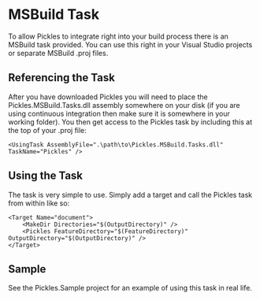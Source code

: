 # MSBuild Task

To allow Pickles to integrate right into your build process there is an MSBuild task provided.  You can use this right in your Visual Studio projects or separate MSBuild .proj files.

## Referencing the Task

After you have downloaded Pickles you will need to place the Pickles.MSBuild.Tasks.dll assembly somewhere on your disk (if you are using continuous integration then make sure it is somewhere in your working folder).  You then get access to the Pickles task by including this at the top of your .proj file:

	<UsingTask AssemblyFile=".\path\to\Pickles.MSBuild.Tasks.dll" TaskName="Pickles" />

## Using the Task

The task is very simple to use.  Simply add a target and call the Pickles task from within like so:

    <Target Name="document">
        <MakeDir Directories="$(OutputDirectory)" />
        <Pickles FeatureDirectory="$(FeatureDirectory)" OutputDirectory="$(OutputDirectory)" />
    </Target>

## Sample

See the Pickles.Sample project for an example of using this task in real life.